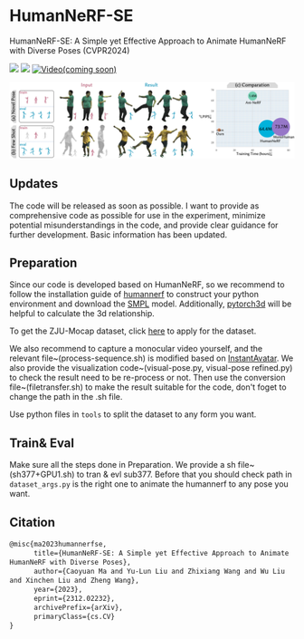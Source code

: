 # HumanNeRF-SE
HumanNeRF-SE: A Simple yet Effective Approach to Animate HumanNeRF with Diverse Poses (CVPR2024)

<a href='https://miles629.github.io/humannerf-se.github.io/'><img src='https://img.shields.io/badge/Project-Page-Green'></a> <a href='https://arxiv.org/abs/2312.02232'><img src='https://img.shields.io/badge/Paper-Arxiv-red'></a> [![Video(coming soon)](https://badges.aleen42.com/src/youtube.svg)](link)

![Teaser Image](docs/teaser24.png "Teaser")

## Updates 
The code will be released as soon as possible. I want to provide as comprehensive code as possible for use in the experiment, minimize potential misunderstandings in the code, and provide clear guidance for further development. Basic information has been updated.

## Preparation

Since our code is developed based on HumanNeRF, so we recommend to follow the installation guide of [humannerf](https://github.com/chungyiweng/humannerf) to construct your python environment and download the [SMPL](https://smplify.is.tue.mpg.de/) model. Additionally, [pytorch3d](https://github.com/facebookresearch/pytorch3d) will be helpful to calculate the 3d relationship.

To get the ZJU-Mocap dataset, click [here](https://github.com/zju3dv/neuralbody/blob/master/INSTALL.md#zju-mocap-dataset) to apply for the dataset.

We also recommend to capture a monocular video yourself, and the relevant file~(process-sequence.sh) is modified based on [InstantAvatar](https://github.com/tijiang13/InstantAvatar).  We also provide the visualization code~(visual-pose.py, visual-pose refined.py) to check the result need to be re-process or not. Then use the conversion file~(filetransfer.sh) to make the result suitable for the code, don't foget to change the path in the .sh file.

Use python files in `tools` to split the dataset to any form you want.

## Train& Eval

Make sure all the steps done in Preparation. We provide a sh file~(sh377+GPU1.sh) to tran & evl sub377. Before that you should check path in `dataset_args.py` is the right one to animate the humannerf to any pose you want.

## Citation	

```
@misc{ma2023humannerfse,
      title={HumanNeRF-SE: A Simple yet Effective Approach to Animate HumanNeRF with Diverse Poses}, 
      author={Caoyuan Ma and Yu-Lun Liu and Zhixiang Wang and Wu Liu and Xinchen Liu and Zheng Wang},
      year={2023},
      eprint={2312.02232},
      archivePrefix={arXiv},
      primaryClass={cs.CV}
}
```